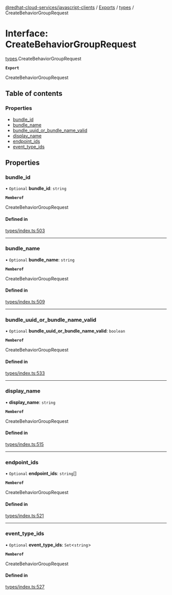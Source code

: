 [@redhat-cloud-services/javascript-clients](../README.md) / [Exports](../modules.md) / [types](../modules/types.md) / CreateBehaviorGroupRequest

# Interface: CreateBehaviorGroupRequest

[types](../modules/types.md).CreateBehaviorGroupRequest

**`Export`**

CreateBehaviorGroupRequest

## Table of contents

### Properties

- [bundle\_id](types.CreateBehaviorGroupRequest.md#bundle_id)
- [bundle\_name](types.CreateBehaviorGroupRequest.md#bundle_name)
- [bundle\_uuid\_or\_bundle\_name\_valid](types.CreateBehaviorGroupRequest.md#bundle_uuid_or_bundle_name_valid)
- [display\_name](types.CreateBehaviorGroupRequest.md#display_name)
- [endpoint\_ids](types.CreateBehaviorGroupRequest.md#endpoint_ids)
- [event\_type\_ids](types.CreateBehaviorGroupRequest.md#event_type_ids)

## Properties

### bundle\_id

• `Optional` **bundle\_id**: `string`

**`Memberof`**

CreateBehaviorGroupRequest

#### Defined in

[types/index.ts:503](https://github.com/RedHatInsights/javascript-clients/blob/main/packages/notifications/types/index.ts#L503)

___

### bundle\_name

• `Optional` **bundle\_name**: `string`

**`Memberof`**

CreateBehaviorGroupRequest

#### Defined in

[types/index.ts:509](https://github.com/RedHatInsights/javascript-clients/blob/main/packages/notifications/types/index.ts#L509)

___

### bundle\_uuid\_or\_bundle\_name\_valid

• `Optional` **bundle\_uuid\_or\_bundle\_name\_valid**: `boolean`

**`Memberof`**

CreateBehaviorGroupRequest

#### Defined in

[types/index.ts:533](https://github.com/RedHatInsights/javascript-clients/blob/main/packages/notifications/types/index.ts#L533)

___

### display\_name

• **display\_name**: `string`

**`Memberof`**

CreateBehaviorGroupRequest

#### Defined in

[types/index.ts:515](https://github.com/RedHatInsights/javascript-clients/blob/main/packages/notifications/types/index.ts#L515)

___

### endpoint\_ids

• `Optional` **endpoint\_ids**: `string`[]

**`Memberof`**

CreateBehaviorGroupRequest

#### Defined in

[types/index.ts:521](https://github.com/RedHatInsights/javascript-clients/blob/main/packages/notifications/types/index.ts#L521)

___

### event\_type\_ids

• `Optional` **event\_type\_ids**: `Set`\<`string`\>

**`Memberof`**

CreateBehaviorGroupRequest

#### Defined in

[types/index.ts:527](https://github.com/RedHatInsights/javascript-clients/blob/main/packages/notifications/types/index.ts#L527)

